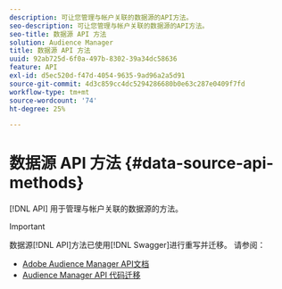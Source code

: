 ```yaml
---
description: 可让您管理与帐户关联的数据源的API方法。
seo-description: 可让您管理与帐户关联的数据源的API方法。
seo-title: 数据源 API 方法
solution: Audience Manager
title: 数据源 API 方法
uuid: 92ab725d-6f0a-497b-8302-39a34dc58636
feature: API
exl-id: d5ec520d-f47d-4054-9635-9ad96a2a5d91
source-git-commit: 4d3c859cc4dc5294286680b0e63c287e0409f7fd
workflow-type: tm+mt
source-wordcount: '74'
ht-degree: 25%

---
```


# 数据源 API 方法 {#data-source-api-methods}

[!DNL API] 用于管理与帐户关联的数据源的方法。

<!-- c_rest_data_sources.xml -->

>[!IMPORTANT]
>
>数据源[!DNL API]方法已使用[!DNL Swagger]进行重写并迁移。 请参阅：
>
>* [Adobe Audience Manager API文档](https://bank.demdex.com/portal/swagger/index.html)
>* [Audience Manager API 代码迁移](../../api/api-swagger-migration.md)


